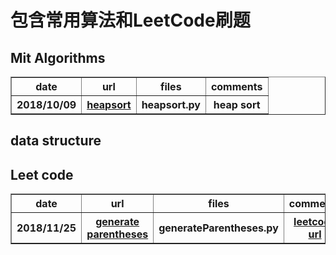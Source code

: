 <h1>包含常用算法和LeetCode刷题</h1>
<h2>Mit Algorithms</h2>
<table border='1'>
  <tr>
    <th>date</th>
    <th>url</th>
    <th>files</th>
    <th>comments</th>
  </tr>
  <tr>
    <th>2018/10/09</th>
    <th><a href="https://github.com/someonehan/Algorithms/blob/master/MITAlgorithms/lecrute06/heapsort.py">heapsort</a></th>
    <th>heapsort.py</th>
    <th>heap sort</th>
  </tr>
</table>
<h2>data structure</h2>
<h2>Leet code</h2>
<table border='1'>
  <tr>
    <th>date</th>
    <th>url</th>
    <th>files</th>
    <th>comments</th>
  </tr>
  <tr>
    <th>2018/11/25</th>
    <th><a href="https://github.com/someonehan/Algorithms/blob/master/MITAlgorithms/lecrute06/heapsort.py">generate parentheses</a></th>
    <th>generateParentheses.py</th>
    <th><a href="https://leetcode.com/problems/generate-parentheses/solution/">leetcode url</a></th>
  </tr>
</table>
